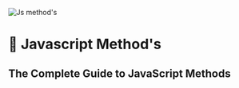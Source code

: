 ![Js method's](https://github.com/user-attachments/assets/b972f6d3-c848-4d4d-acfa-4880e3f6391c)
# 📁 Javascript Method's
## The Complete Guide to JavaScript Methods
